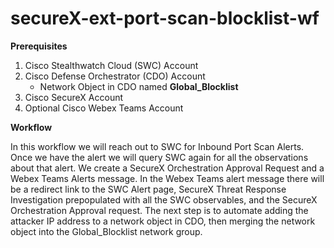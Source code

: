 # secureX-ext-port-scan-blocklist-wf

**Prerequisites**
1. Cisco Stealthwatch Cloud (SWC) Account
2. Cisco Defense Orchestrator (CDO) Account
    * Network Object in CDO named **Global_Blocklist**
3. Cisco SecureX Account
4. Optional Cisco Webex Teams Account

**Workflow**

In this workflow we will reach out to SWC for Inbound Port Scan Alerts. Once we have the alert we will query SWC again for all the observations about that alert. We create a SecureX Orchestration Approval Request and a Webex Teams Alerts message. In the Webex Teams alert message there will be a redirect link to the SWC Alert page, SecureX Threat Response Investigation prepopulated with all the SWC observables, and the SecureX Orchestration Approval request. The next step is to automate adding the attacker IP address to a network object in CDO, then merging the network object into the Global_Blocklist network group.
